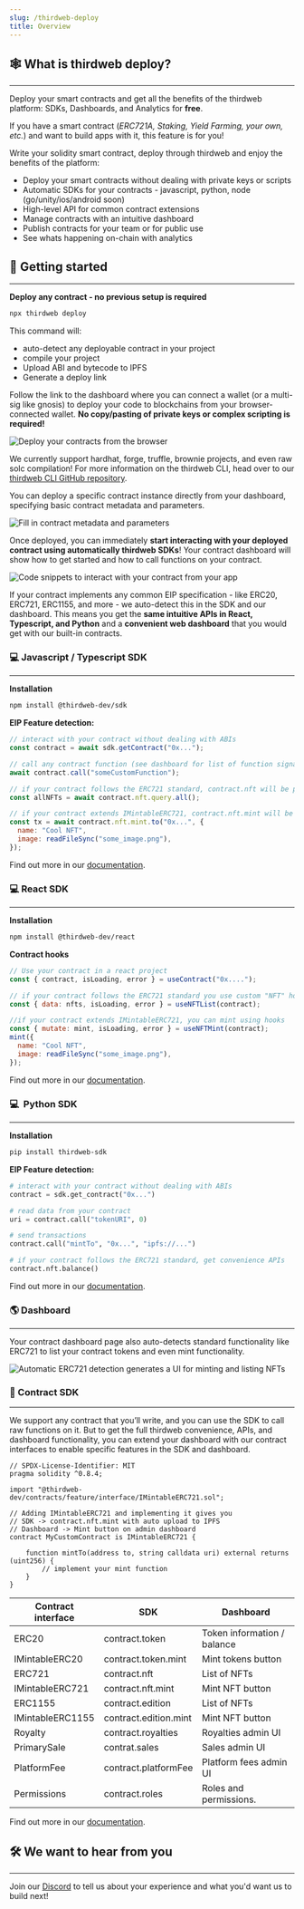 ```yaml
---
slug: /thirdweb-deploy
title: Overview
---
```


## 🕸️ What is thirdweb deploy?

---

Deploy your smart contracts and get all the benefits of the thirdweb platform: SDKs, Dashboards, and Analytics for **free**.

If you have a smart contract (_ERC721A, Staking, Yield Farming, your own, etc._) and want to build apps with it, this feature is for you!

Write your solidity smart contract, deploy through thirdweb and enjoy the benefits of the platform:

- Deploy your smart contracts without dealing with private keys or scripts
- Automatic SDKs for your contracts - javascript, python, node (go/unity/ios/android soon)
- High-level API for common contract extensions
- Manage contracts with an intuitive dashboard
- Publish contracts for your team or for public use
- See whats happening on-chain with analytics

## 🚀 Getting started

---

**Deploy any contract - no previous setup is required**

```bash
npx thirdweb deploy
```

This command will:

- auto-detect any deployable contract in your project
- compile your project
- Upload ABI and bytecode to IPFS
- Generate a deploy link

Follow the link to the dashboard where you can connect a wallet (or a multi-sig like gnosis) to deploy your code to blockchains from your browser-connected wallet. **No copy/pasting of private keys or complex scripting is required!**

![Deploy your contracts from the browser](./assets/Screen_Shot_2022-04-29_at_3.19.00_PM.png)

We currently support hardhat, forge, truffle, brownie projects, and even raw solc compilation! For more information on the thirdweb CLI, head over to our [thirdweb CLI GitHub repository](https://github.com/thirdweb-dev/thirdweb-cli).

You can deploy a specific contract instance directly from your dashboard, specifying basic contract metadata and parameters.

![Fill in contract metadata and parameters](./assets/Screen_Shot_2022-04-26_at_11.50.03_AM.png)

Once deployed, you can immediately **start interacting with your deployed contract using automatically thirdweb SDKs**! Your contract dashboard will show how to get started and how to call functions on your contract.

![Code snippets to interact with your contract from your app](./assets/Screen_Shot_2022-04-26_at_12.01.01_PM.png)

If your contract implements any common EIP specification - like ERC20, ERC721, ERC1155, and more - we auto-detect this in the SDK and our dashboard. This means you get the **same intuitive APIs in React, Typescript, and Python** and a **convenient web dashboard** that you would get with our built-in contracts.

### 💻 Javascript / Typescript SDK

---

**Installation**

```bash npm2yarn
npm install @thirdweb-dev/sdk
```

**EIP Feature detection:**

```jsx
// interact with your contract without dealing with ABIs
const contract = await sdk.getContract("0x...");

// call any contract function (see dashboard for list of function signatures)
await contract.call("someCustomFunction");

// if your contract follows the ERC721 standard, contract.nft will be present
const allNFTs = await contract.nft.query.all();

// if your contract extends IMintableERC721, contract.nft.mint will be present
const tx = await contract.nft.mint.to("0x...", {
  name: "Cool NFT",
  image: readFileSync("some_image.png"),
});
```

Find out more in our [documentation](/typescript).

### 💻 React SDK

---

**Installation**

```bash npm2yarn
npm install @thirdweb-dev/react
```

**Contract hooks**

```jsx
// Use your contract in a react project
const { contract, isLoading, error } = useContract("0x....");

// if your contract follows the ERC721 standard you use custom "NFT" hooks
const { data: nfts, isLoading, error } = useNFTList(contract);

//if your contract extends IMintableERC721, you can mint using hooks
const { mutate: mint, isLoading, error } = useNFTMint(contract);
mint({
  name: "Cool NFT",
  image: readFileSync("some_image.png"),
});
```

Find out more in our [documentation](https://docs.thirdweb.com/react).

### 💻  Python SDK

---

**Installation**

```bash
pip install thirdweb-sdk
```

**EIP Feature detection:**

```python
# interact with your contract without dealing with ABIs
contract = sdk.get_contract("0x...")

# read data from your contract
uri = contract.call("tokenURI", 0)

# send transactions
contract.call("mintTo", "0x...", "ipfs://...")

# if your contract follows the ERC721 standard, get convenience APIs
contract.nft.balance()
```

Find out more in our [documentation](https://docs.thirdweb.com/python/custom).

### 🌎 Dashboard

---

Your contract dashboard page also auto-detects standard functionality like ERC721 to list your contract tokens and even mint functionality.

![Automatic ERC721 detection generates a UI for minting and listing NFTs](./assets/mint_contract.png)

### 📜 Contract SDK

---

We support any contract that you’ll write, and you can use the SDK to call raw functions on it. But to get the full thirdweb convenience, APIs, and dashboard functionality, you can extend your dashboard with our contract interfaces to enable specific features in the SDK and dashboard.

```solidity
// SPDX-License-Identifier: MIT
pragma solidity ^0.8.4;

import "@thirdweb-dev/contracts/feature/interface/IMintableERC721.sol";

// Adding IMintableERC721 and implementing it gives you
// SDK -> contract.nft.mint with auto upload to IPFS
// Dashboard -> Mint button on admin dashboard
contract MyCustomContract is IMintableERC721 {

	function mintTo(address to, string calldata uri) external returns (uint256) {
		// implement your mint function
	}
}
```

| Contract interface | SDK                   | Dashboard                   |
| ------------------ | --------------------- | --------------------------- |
| ERC20              | contract.token        | Token information / balance |
| IMintableERC20     | contract.token.mint   | Mint tokens button          |
| ERC721             | contract.nft          | List of NFTs                |
| IMintableERC721    | contract.nft.mint     | Mint NFT button             |
| ERC1155            | contract.edition      | List of NFTs                |
| IMintableERC1155   | contract.edition.mint | Mint NFT button             |
| Royalty            | contract.royalties    | Royalties admin UI          |
| PrimarySale        | contrat.sales         | Sales admin UI              |
| PlatformFee        | contract.platformFee  | Platform fees admin UI      |
| Permissions        | contract.roles        | Roles and permissions.      |

Find out more in our [documentation](https://docs.thirdweb.com/contracts).

## 🛠️ We want to hear from you

---

Join our [Discord](http://discord.gg/thirdweb) to tell us about your experience and what you'd want us to build next!
